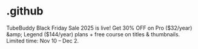 # .github
TubeBuddy Black Friday Sale 2025 is live! Get 30% OFF on Pro ($32/year) &amp; Legend ($144/year) plans + free course on titles &amp; thumbnails. Limited time: Nov 10 – Dec 2.
